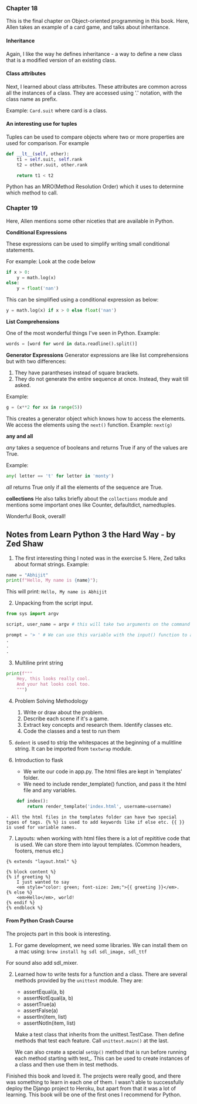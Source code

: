

### Chapter 18 
This is the final chapter on Object-oriented programming in this book. Here, Allen takes an example of a card game, and talks about inheritance. 

#### Inheritance
Again, I like the way he defines inheritance - a way to define a new class that is a modified version of an existing class. 


#### Class attributes
Next, I learned about class attributes. These attributes are common across all the instances of a class. They are accessed using '.' notation, with the class name as prefix. 

Example: `Card.suit` where card is a class. 


#### An interesting use for tuples
Tuples can be used to compare objects where two or more properties are used for comparison. For example
```python
def __lt__(self, other):
    t1 = self.suit, self.rank
    t2 = other.suit, other.rank

    return t1 < t2

```

Python  has an MRO(Method Resolution Order) which it uses to determine which method to call.


### Chapter 19

Here, Allen mentions some other niceties that are available in Python. 

**Conditional Expressions**

These expressions can be used to simplify writing small conditional statements. 

For example: Look at the code below
```python
if x > 0:
    y = math.log(x)
else:
    y = float('nan')
```

This can be simplified using a conditional expression as below: 

```python
y = math.log(x) if x > 0 else float('nan')
```

**List Comprehensions**

One of the most wonderful things I've seen in Python.
Example: 
```python
words = [word for word in data.readline().split()]
```

**Generator Expressions**
Generator expressions are like list comprehensions but with two differences: 

1. They have parantheses instead of square brackets.
2. They do not generate the entire sequence at once. Instead, they wait till asked. 

Example: 
```python
g = (x**2 for xx in range(5))
```

This creates a generator object which knows how to access the elements. We access the elements using the `next()` function. Example: `next(g)`


**any and all**

*any* takes a sequence of booleans and returns True if any of the values are True.

Example: 

```python
any( letter == 't' for letter in 'monty')

```
*all* returns True only if all the elements of the sequence are True.

**collections**
He also talks briefly about the `collections` module and mentions some important ones like Counter, defaultdict, namedtuples.

Wonderful Book, overall!




## Notes from Learn Python 3 the Hard Way - by Zed Shaw 

1. The first interesting thing I noted was in the exercise 5. Here, Zed talks about format strings. Example: 

```python
name = "Abhijit"
print(f"Hello, My name is {name}");
```

This will print: ```Hello, My name is Abhijit```

2. Unpacking from the script input. 
```python
from sys import argv

script, user_name = argv # this will take two arguments on the command line wherwe run the script.

prompt = '> ' # We can use this variable with the input() function to ask for their answer. 
.
.
.
```

3. Multiline print string 
```python 
print(f"""
    Hey, this looks really cool. 
    And your hat looks cool too.
    """)
```
4. Problem Solving Methodology
    1. Write or draw about the problem.
    2. Describe each scene if it's a game. 
    3. Extract key concepts and research them. Identify classes etc. 
    4. Code the classes and a test to run them
    
5. ```dedent``` is used to strip the whitespaces at the beginning of a mulitline string. It can be imported from ```textwrap``` module.


6. Introduction to flask 
    - We write our code in app.py. The html files are kept in 'templates' folder.
    - We need to include render_template() function, and pass it the html file and any variables. 
```python
    def index():
        return render_template('index.html', username=username)
```
    - All the html files in the templates folder can have two special types of tags. {% %} is used to add keywords like if else etc. {{ }} is used for variable names. 

   

7. Layouts: 
   when working with html files there is a lot of repititive code that is used. We can store them into layout templates. (Common headers, footers, menus etc.)
```flask 
{% extends "layout.html" %}

{% block content %}
{% if greeting %}
    I just wanted to say
    <em style="color: green; font-size: 2em;">{{ greeting }}</em>.
{% else %}
    <em>Hello</em>, world!
{% endif %}
{% endblock %}
```


#### From Python Crash Course
The projects part in this book is interesting. 

1. For game development, we need some libraries. We can install them on a mac using:
```brew install hg sdl sdl_image, sdl_ttf```

For sound also add sdl_mixer.


2. Learned how to write tests for a function and a class. 
   There are several methods provided by the `unittest` module. They are: 
    - assertEqual(a, b)
    - assertNotEqual(a, b)
    - assertTrue(a)
    - assertFalse(a)
    - assertIn(item, list)
    - assertNotIn(item, list)

    Make a test class that inherits from the unittest.TestCase. Then define methods that test each feature. Call `unittest.main()` at the last. 

    We can also create a special `setUp()` method that is run before running each method starting with test_. This can be used to create instances of a class and then use them in test methods.  


Finished this book and loved it. The projects were really good, and there was something to learn in each one of them. I wasn't able to successfully deploy the Django project to Heroku, but apart from that it was a lot of learning. This book will be one of the first ones I recommend for Python.



